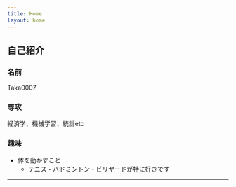 ```yaml
---
title: Home
layout: home
---
```


## 自己紹介

### 名前
Taka0007

### 専攻
経済学、機械学習、統計etc

### 趣味
- 体を動かすこと
  - テニス・バドミントン・ビリヤードが特に好きです
----
